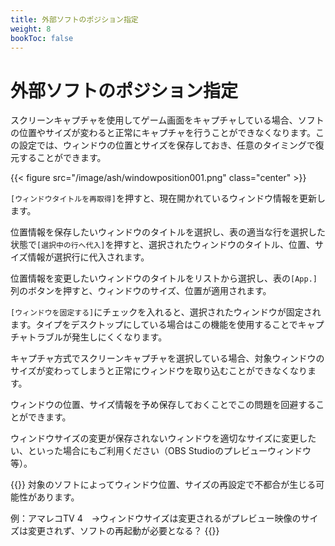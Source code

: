 ```yaml
---
title: 外部ソフトのポジション指定
weight: 8
bookToc: false
---
```


# 外部ソフトのポジション指定

スクリーンキャプチャを使用してゲーム画面をキャプチャしている場合、ソフトの位置やサイズが変わると正常にキャプチャを行うことができなくなります。この設定では、ウィンドウの位置とサイズを保存しておき、任意のタイミングで復元することができます。

{{< figure src="/image/ash/windowposition001.png" class="center" >}}

```[ウィンドウタイトルを再取得]```を押すと、現在開かれているウィンドウ情報を更新します。

位置情報を保存したいウィンドウのタイトルを選択し、表の適当な行を選択した状態で```[選択中の行へ代入]```を押すと、選択されたウィンドウのタイトル、位置、サイズ情報が選択行に代入されます。

位置情報を変更したいウィンドウのタイトルをリストから選択し、表の```[App.]```列のボタンを押すと、ウィンドウのサイズ、位置が適用されます。

```[ウィンドウを固定する]```にチェックを入れると、選択されたウィンドウが固定されます。タイプをデスクトップにしている場合はこの機能を使用することでキャプチャトラブルが発生しにくくなります。





キャプチャ方式でスクリーンキャプチャを選択している場合、対象ウィンドウのサイズが変わってしまうと正常にウィンドウを取り込むことができなくなります。

ウィンドウの位置、サイズ情報を予め保存しておくことでこの問題を回避することができます。

ウィンドウサイズの変更が保存されないウィンドウを適切なサイズに変更したい、といった場合にもご利用ください（OBS Studioのプレビューウィンドウ等）。

{{<hint warning>}}
対象のソフトによってウィンドウ位置、サイズの再設定で不都合が生じる可能性があります。

例：アマレコTV 4　→ウィンドウサイズは変更されるがプレビュー映像のサイズは変更されず、ソフトの再起動が必要となる？
{{</hint>}}


